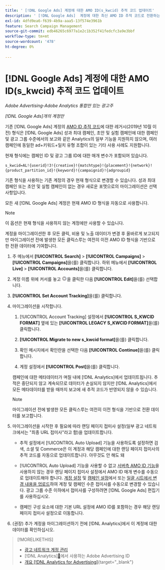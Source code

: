 ```yaml
---
title: ' [!DNL Google Ads] 계정에 대한 AMO ID(s_kwcid) 추적 코드 업데이트'
description: ' [!DNL Google Ads]  계정에 대한 최신 AMO ID 추적 코드로 전환하는 방법에 대해 알아봅니다.'
exl-id: 4dfd9ea6-f639-4b9a-aaa5-13f574e3961b
feature: Search Campaign Management
source-git-commit: edb46265c6977a1e2c1b352f41fedcfc3a9e3bbf
workflow-type: tm+mt
source-wordcount: '478'
ht-degree: 0%

---
```


# [!DNL Google Ads] 계정에 대한 AMO ID(s_kwcid) 추적 코드 업데이트

*Adobe Advertising-Adobe Analytics 통합만 있는 광고주*

*[!DNL Google Ads]개의 계정만*

기존 [!DNL Google Ads] 계정의 [AMO ID 추적 코드](/help/integrations/analytics/ids.md#amo-id-formats)에 대한 레거시(2019년 10월 이전) 형식은 [!DNL Google Ads] 성과 최대 캠페인, 초안 및 실험 캠페인에 대한 캠페인 및 광고 그룹 수준에서의 보고와 같은 Analytics의 일부 기능을 지원하지 않으며, 여러 캠페인에 동일한 ad+키워드+일치 유형 조합이 있는 기타 사용 사례도 지원합니다.

현재 형식에는 캠페인 ID 및 광고 그룹 ID에 대한 매개 변수가 포함되어 있습니다.

```
s_kwcid=AL!{userid}!3!{creative}!{matchtype}!{placement}!{network}!{product_partition_id}!{keyword}!{campaignid}!{adgroupid}
```

기존 형식을 사용하는 기존 계정의 경우 현재 형식으로 변경할 수 있습니다. 성과 최대 캠페인 또는 초안 및 실험 캠페인이 없는 경우 새로운 포맷으로의 마이그레이션은 선택 사항입니다.

모든 새 [!DNL Google Ads] 계정은 현재 AMO ID 형식을 자동으로 사용합니다.

>[!NOTE]
>
>이 옵션은 현재 형식을 사용하지 않는 계정에만 사용할 수 있습니다.
>
>계정을 마이그레이션한 후 모든 클릭, 비용 및 노출 데이터가 변경 후 올바르게 보고되지만 마이그레이션 전에 발생한 모든 클릭스루는 여전히 이전 AMO ID 형식을 기반으로 한 전환 데이터에 기여합니다.

1. 주 메뉴에서 **[!UICONTROL Search]** \> **[!UICONTROL Campaigns]** \> **[!UICONTROL Campaigns]**&#x200B;을(를) 클릭합니다. 하위 메뉴에서 **[!UICONTROL Live]** \> **[!UICONTROL Accounts]**&#x200B;을(를) 클릭합니다.

1. 계정 이름 위에 커서를 놓고 ![화살표 드롭다운 아이콘](/help/search-social-commerce/assets/arrow-dropdown-menu.png)을 클릭한 다음 **[!UICONTROL Edit]**&#x200B;을(를) 선택합니다.

1. **[!UICONTROL Set Account Tracking]**&#x200B;을(를) 클릭합니다.

1. 마이그레이션을 시작합니다.

   1. [!UICONTROL Account Tracking] 설정에서 **[!UICONTROL S_KWCID FORMAT]** 옆에 있는 **[!UICONTROL LEGACY S_KWCID FORMAT]**&#x200B;을(를) 클릭합니다.

   1. **[!UICONTROL Migrate to new s_kwcid format]**&#x200B;을(를) 클릭합니다.

   1. 확인 메시지에서 확인란을 선택한 다음 **[!UICONTROL Continue]**&#x200B;을(를) 클릭합니다.

   1. 계정 설정에서 **[!UICONTROL Post]**&#x200B;을(를) 클릭합니다.

   캠페인에 대한 메타데이터가 며칠 내에 [!DNL Analytics]에서 업데이트됩니다. 추적은 중단되지 않고 계속되므로 데이터가 손실되지 않지만 [!DNL Analytics]에서 모든 메타데이터를 받을 때까지 보고에 새 추적 코드가 반영되지 않을 수 있습니다.

   >[!NOTE]
   >
   >마이그레이션 전에 발생한 모든 클릭스루는 여전히 이전 형식을 기반으로 전환 데이터를 보고합니다.

1. 마이그레이션을 시작한 후 필요에 따라 랜딩 페이지 접미사 설정(일부 광고 네트워크에서는 &quot;최종 URL 접미사&quot;라고 함)을 업데이트합니다.

   * 추적 설정에서 [!UICONTROL Auto Upload] 기능을 사용하도록 설정하면 검색, 소셜 및 Commerce은 이 계정과 해당 캠페인에 대한 랜딩 페이지 접미사의 추적 코드를 자동으로 업데이트합니다. 아무것도 안 해도 돼

   * [!UICONTROL Auto Upload] 기능을 사용할 수 없고 [서버측 AMO ID 기능](/help/integrations/analytics/ids.md#amo-id-formats)을 사용하지 않는 경우 랜딩 페이지 접미사 설정에서 AMO ID 매개 변수를 수동으로 업데이트해야 합니다. [계정 설정](/help/search-social-commerce/campaign-management/accounts/ad-network-account-manage.md) 및 [캠페인 설정](/help/search-social-commerce/campaign-management/campaigns/campaign-settings-google.md)에서 또는 [일괄 시트에서 변경 내용을 업로드](/help/search-social-commerce/campaign-management/bulksheets/bulksheet-upload.md)하여 계정 및 캠페인 수준 접미사를 수동으로 변경할 수 있습니다. 광고 그룹 수준 이하에서 접미사를 구성하려면 [!DNL Google Ads] 편집기를 사용하십시오.

   * 캠페인 구성 요소에 대한 기본 URL 설정에 AMO ID를 포함하는 경우 해당 랜딩 페이지 접미사 설정으로 이동합니다.

1. (권장) 추가 계정을 마이그레이션하기 전에 [!DNL Analytics]에서 이 계정에 대한 데이터를 확인하십시오.

>[!MORELIKETHIS]
>
>* [광고 네트워크 계정 관리](ad-network-account-manage.md)
>*  [!DNL Analytics][&#128279;](/help/integrations/analytics/ids.md)에서 사용하는 Adobe Advertising ID
>* [개요 [!DNL Analytics for Advertising]](https://experienceleague.adobe.com/docs/advertising/integrations/home.html?lang=ko){target="_blank"}
